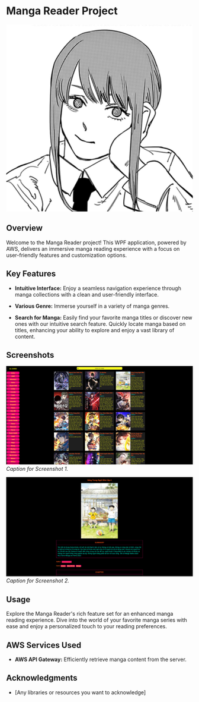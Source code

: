 # Manga Reader Project

![Project Logo/Icon](MangaReader/Images/Icon.jpg)

## Overview

Welcome to the Manga Reader project! This WPF application, powered by AWS, delivers an immersive manga reading experience with a focus on user-friendly features and customization options.

## Key Features

- **Intuitive Interface:** Enjoy a seamless navigation experience through manga collections with a clean and user-friendly interface.

- **Various Genre:** Immerse yourself in a variety of manga genres.

- **Search for Manga:** Easily find your favorite manga titles or discover new ones with our intuitive search feature. Quickly locate manga based on titles, enhancing your ability to explore and enjoy a vast library of content.

## Screenshots

![Screenshot 1](MangaReader/Images/Screenshots/MangaDisplay.png)
*Caption for Screenshot 1.*

![Screenshot 2](MangaReader/Images/Screenshots/MangaDetail.png)
*Caption for Screenshot 2.*

## Usage

Explore the Manga Reader's rich feature set for an enhanced manga reading experience. Dive into the world of your favorite manga series with ease and enjoy a personalized touch to your reading preferences.

## AWS Services Used

- **AWS API Gateway:** Efficiently retrieve manga content from the server.


## Acknowledgments

- [Any libraries or resources you want to acknowledge]
